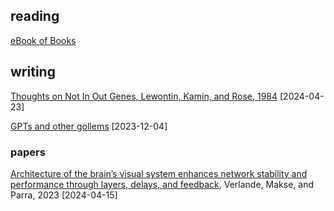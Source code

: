## reading

[eBook of Books](https://jd2504.github.io/lego/read.html)


## writing

[Thoughts on Not In Out Genes, Lewontin, Kamin, and Rose, 1984](https://jd2504.github.io/lego/aa094.txt) [2024-04-23]

[GPTs and other gollems](https://jd2504.github.io/exaro/harris_gollems.txt) [2023-12-04]


### papers

[Architecture of the brain’s visual system enhances network stability and performance through layers, delays, and feedback](https://jd2504.github.io/exaro/202311-verlarde_makse_parra-architecture_of_the_brains_visual_system.txt), Verlande, Makse, and Parra, 2023 [2024-04-15]
